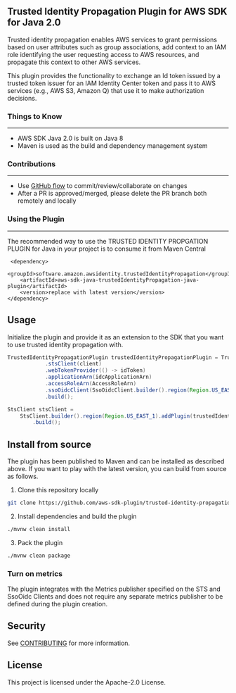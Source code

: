 ## Trusted Identity Propagation Plugin for AWS SDK for Java 2.0

Trusted identity propagation enables AWS services to grant permissions based on user attributes such as group associations, add context to an IAM role identifying the user requesting access to AWS resources, and propagate this context to other AWS services.

This plugin provides the functionality to exchange an Id token issued by a trusted token issuer for an IAM Identity Center token and pass it to AWS services (e.g., AWS S3, Amazon Q) that use it to make authorization decisions.

### Things to Know

---

* AWS SDK Java 2.0 is built on Java 8
* Maven is used as the build and dependency management system

### Contributions

---
* Use [GitHub flow](https://docs.github.com/en/get-started/quickstart/github-flow) to commit/review/collaborate on changes
* After a PR is approved/merged, please delete the PR branch both remotely and locally

### Using the Plugin

---

The recommended way to use the TRUSTED IDENTITY PROPGATION PLUGIN for Java in your project is to consume it from Maven Central


```
 <dependency>
    <groupId>software.amazon.awsidentity.trustedIdentityPropagation</groupId>
    <artifactId>aws-sdk-java-trustedIdentityPropagation-java-plugin</artifactId>
    <version>replace with latest version</version>
</dependency>
```

## Usage

Initialize the plugin and provide it as an extension to the SDK that you want to use trusted identity propagation with.
``` java 
TrustedIdentityPropagationPlugin trustedIdentityPropagationPlugin = TrustedIdentityPropagationPlugin.builder()
            .stsClient(client)
            .webTokenProvider(() -> idToken)
            .applicationArn(idcApplicationArn)
            .accessRoleArn(AccessRoleArn)
            .ssoOidcClient(SsoOidcClient.builder().region(Region.US_EAST_1).build())
            .build();

StsClient stsClient =
    StsClient.builder().region(Region.US_EAST_1).addPlugin(trustedIdentityPropagationPlugin)
        .build();

```

## Install from source

The plugin has been published to Maven and can be installed as described above. If you want to play with the latest version, you can build from source as follows.

1. Clone this repository locally
```bash
git clone https://github.com/aws-sdk-plugin/trusted-identity-propagation-java.git
```

2. Install dependencies and build the plugin
```bash
./mvnw clean install
```

3. Pack the plugin
```bash
./mvnw clean package
```

### Turn on metrics

The plugin integrates with the Metrics publisher specified on the STS and SsoOidc Clients and does not require any separate metrics publisher to be defined during the plugin creation.


## Security

See [CONTRIBUTING](CONTRIBUTING.md#security-issue-notifications) for more information.

## License

This project is licensed under the Apache-2.0 License.
